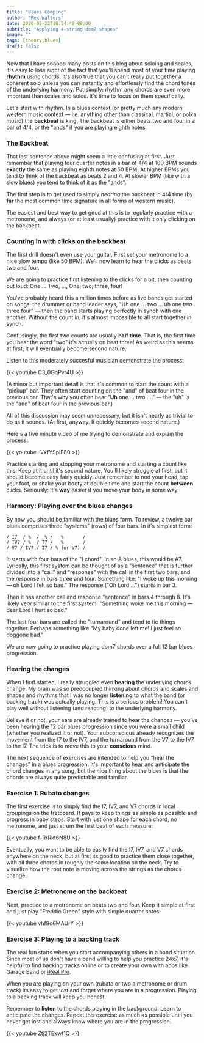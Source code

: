 ```yaml
---
title: "Blues Comping"
author: "Rex Walters"
date: 2020-02-22T18:54:48-08:00
subtitle: "Applying 4-string dom7 shapes"
image: ""
tags: [theory,blues]
draft: false
---
```


Now that I have sooooo many posts on this blog about soloing and scales, it's easy to lose sight of the fact that you'll spend most of your time playing **rhythm** using chords. It's also true that you can't really put together a coherent solo unless you can instantly and effortlessly find the chord tones of the underlying harmony. Put simply: rhythm and chords are even more important than scales and solos. It's time to focus on them specifically.

Let's start with rhythm. In a blues context (or pretty much any modern western music context &mdash; i.e. anything other than classical, martial, or polka music) the **backbeat** is king. The backbeat is either beats two and four in a bar of 4/4, or the "ands" if you are playing eighth notes.

### The Backbeat

That last sentence above might seem a little confusing at first. Just remember that playing four quarter notes in a bar of 4/4 at 100 BPM sounds **exactly** the same as playing eighth notes at 50 BPM. At higher BPMs you tend to think of the backbeat as beats 2 and 4. At slower BPM (like with a slow blues) you tend to think of it as the "ands".

The first step is to get used to simply *hearing* the backbeat in 4/4 time (by **far** the most common time signature in all forms of western music).

The easiest and best way to get good at this is to regularly practice with a metronome, and always (or at least usually) practice with it only clicking on the backbeat.

### Counting in with clicks on the backbeat

The first drill doesn't even use your guitar. First set your metronome to a nice slow tempo (like 50 BPM). We'll now learn to hear the clicks as beats two and four.

We are going to practice first listening to the clicks for a bit, then counting out loud: One ... Two, ..., One, two, three, four!

You've probably heard this a million times before as live bands get started on songs: the drummer or band leader says, "Uh one ... two ... uh one two three four" &mdash; then the band starts playing perfectly in synch with one another. Without the count in, it's almost impossible to all start together in synch.

Confusingly, the first two counts are usually **half time**. That is, the first time you hear the word "two" it's actually on beat three! As weird as this seems at first, it will eventually become second nature.

Listen to this moderately succesful musician demonstrate the process:

{{< youtube C3_0GqPvr4U  >}}

(A minor but important detail is that it's common to start the count with a "pickup" bar. They often start counting on the "and" of beat four in the previous bar. That's why you often hear "**Uh** one ... two ...." &mdash; the "uh" is the "and" of beat four in the previous bar.)

All of this discussion may seem unnecessary, but it isn't nearly as trivial to do as it sounds. (At first, anyway. It quickly becomes second nature.)

Here's a five minute video of me trying to demonstrate and explain the process:

{{< youtube -VxfYSplF80  >}}

Practice starting and stopping your metronome and starting a count like this. Keep at it until it's second nature. You'll likely struggle at first, but it should become easy fairly quickly. Just remember to nod your head, tap your foot, or shake your booty at double time and start the count **between** clicks. Seriously: it's **way** easier if you move your body in some way.

### Harmony: Playing over the blues changes

By now you should be familiar with the blues form. To review, a twelve bar blues comprises three "systems" (rows) of four bars. In it's simplest form:

    / I7  / %  /  % /   %       /
    / IV7 / %  / I7 /   %       /
    / V7 / IV7 / I7 / % (or V7) /



It starts with four bars of the "I chord". In an A blues, this would be A7. Lyrically, this first system can be thought of as a "sentence" that is further divided into a "call" and "response" with the call in the first two bars, and the response in bars three and four. Something like: "I woke up this morning &mdash; oh Lord I felt so bad." The response ("Oh Lord ...") starts in bar 3.

Then it has another call and response "sentence" in bars 4 through 8. It's likely very similar to the first system: "Something woke me this morning &mdash; dear Lord I hurt so bad."

The last four bars are called the "turnaround" and tend to tie things together. Perhaps something like "My baby done left me! I just feel so doggone bad."

We are now going to practice playing dom7 chords over a full 12 bar blues progression.

### Hearing the changes

When I first started, I really struggled even **hearing** the underlying chords change. My brain was so preoccupied thinking about chords and scales and shapes and rhythms that I was no longer **listening** to what the band (or backing track) was actually playing. This is a serious problem! You can't play well without listening (and reacting) to the underlying harmony.

Believe it or not, your ears are already trained to hear the changes &mdash; you've been hearing the 12 bar blues progression since you were a small child (whether you realized it or not). Your subconscious already recognizes the movement from the I7 to the IV7, and the turnaround from the V7 to the IV7 to the I7. The trick is to move this to your **conscious** mind.

The next sequence of exercises are intended to help you "hear the changes" in a blues progression. It's important to hear and anticipate the chord changes in any song, but the nice thing about the blues is that the chords are always quite predictable and familiar.

### Exercise 1: Rubato changes

The first exercise is to simply find the I7, IV7, and V7 chords in local groupings on the fretboard. It pays to keep things as simple as possible and progress in baby steps. Start with just one shape for each chord, no metronome, and just strum the first beat of each measure:

{{< youtube f-RrRkt6N8U >}}

Eventually, you want to be able to easily find the I7, IV7, and V7 chords anywhere on the neck, but at first its good to practice them close together, with all three chords in roughly the same location on the neck. Try to visualize how the root note is moving across the strings as the chords change.

### Exercise 2: Metronome on the backbeat

Next, practice to a metronome on beats two and four. Keep it simple at first and just play "Freddie Green" style with simple quarter notes:

{{< youtube vhf9o6MAUrY  >}}

### Exercise 3: Playing to a backing track

The real fun starts when you start accompanying others in a band situation. Since most of us don't have a band willing to help you practice 24x7, it's helpful to find backing tracks online or to create your own with apps like Garage Band or [iReal Pro](https://irealpro.com).

When you are playing on your own (rubato or two a metronome or drum track) its easy to get lost and forget where you are in a progression. Playing to a backing track will keep you honest.

Remember to **listen** to the chords playing in the background. Learn to anticipate the changes. Repeat this exercise as much as possible until you never get lost and always know where you are in the progression.

{{< youtube Ztj2TExwf1Q  >}}
